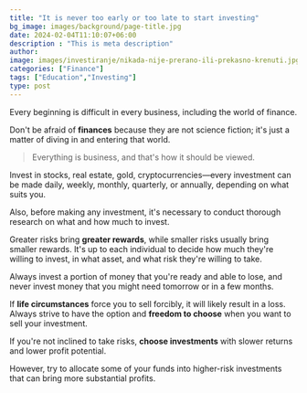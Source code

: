 ```yaml
---
title: "It is never too early or too late to start investing"
bg_image: images/background/page-title.jpg
date: 2024-02-04T11:10:07+06:00
description : "This is meta description"
author:
image: images/investiranje/nikada-nije-prerano-ili-prekasno-krenuti.jpg
categories: ["Finance"]
tags: ["Education","Investing"]
type: post
---
```

Every beginning is difficult in every business, including the world of finance.

Don't be afraid of **finances** because they are not science fiction; it's just a matter of diving in and entering that world.

>Everything is business, and that's how it should be viewed.

Invest in stocks, real estate, gold, cryptocurrencies—every investment can be made daily, weekly, monthly, quarterly, or annually, depending on what suits you. 

Also, before making any investment, it's necessary to conduct thorough research on what and how much to invest.

Greater risks bring **greater rewards**, while smaller risks usually bring smaller rewards. It's up to each individual to decide how much they're willing to invest, in what asset, and what risk they're willing to take.

Always invest a portion of money that you're ready and able to lose, and never invest money that you might need tomorrow or in a few months.

If **life circumstances** force you to sell forcibly, it will likely result in a loss. Always strive to have the option and **freedom to choose** when you want to sell your investment.

If you're not inclined to take risks, **choose investments** with slower returns and lower profit potential.

However, try to allocate some of your funds into higher-risk investments that can bring more substantial profits.
